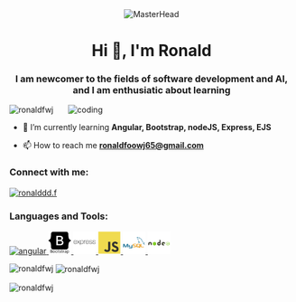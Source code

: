 <div align="center" width="400">
  <img src="https://media.tenor.com/Cxhbf20E_EoAAAAC/banner.gif" alt="MasterHead" />
</div>
<h1 align="center">Hi 👋, I'm Ronald</h1>
<h3 align="center">I am newcomer to the fields of software development and AI, and I am enthusiatic about learning</h3>
<img align="right" alt="coding" width="400" src="https://i.pinimg.com/originals/81/17/8b/81178b47a8598f0c81c4799f2cdd4057.gif">

<p align="left"> <img src="https://komarev.com/ghpvc/?username=ronaldfwj&label=Profile%20views&color=0e75b6&style=flat" alt="ronaldfwj" /> </p>

- 🌱 I’m currently learning **Angular, Bootstrap, nodeJS, Express, EJS**

- 📫 How to reach me **ronaldfoowj65@gmail.com**

<h3 align="left">Connect with me:</h3>
<p align="left">
<a href="https://instagram.com/ronalddd.f" target="blank"><img align="center" src="https://raw.githubusercontent.com/rahuldkjain/github-profile-readme-generator/master/src/images/icons/Social/instagram.svg" alt="ronalddd.f" height="30" width="40" /></a>
</p>

<h3 align="left">Languages and Tools:</h3>
<p align="left"> <a href="https://angular.io" target="_blank" rel="noreferrer"> <img src="https://angular.io/assets/images/logos/angular/angular.svg" alt="angular" width="40" height="40"/> </a> <a href="https://getbootstrap.com" target="_blank" rel="noreferrer"> <img src="https://raw.githubusercontent.com/devicons/devicon/master/icons/bootstrap/bootstrap-plain-wordmark.svg" alt="bootstrap" width="40" height="40"/> </a> <a href="https://expressjs.com" target="_blank" rel="noreferrer"> <img src="https://raw.githubusercontent.com/devicons/devicon/master/icons/express/express-original-wordmark.svg" alt="express" width="40" height="40"/> </a> <a href="https://developer.mozilla.org/en-US/docs/Web/JavaScript" target="_blank" rel="noreferrer"> <img src="https://raw.githubusercontent.com/devicons/devicon/master/icons/javascript/javascript-original.svg" alt="javascript" width="40" height="40"/> </a> <a href="https://www.mysql.com/" target="_blank" rel="noreferrer"> <img src="https://raw.githubusercontent.com/devicons/devicon/master/icons/mysql/mysql-original-wordmark.svg" alt="mysql" width="40" height="40"/> </a> <a href="https://nodejs.org" target="_blank" rel="noreferrer"> <img src="https://raw.githubusercontent.com/devicons/devicon/master/icons/nodejs/nodejs-original-wordmark.svg" alt="nodejs" width="40" height="40"/> </a> </p>

<p><img align="left" src="https://github-readme-stats.vercel.app/api/top-langs?username=ronaldfwj&show_icons=true&locale=en&layout=compact" alt="ronaldfwj" /></p>

<p>&nbsp;<img align="center" src="https://github-readme-stats.vercel.app/api?username=ronaldfwj&show_icons=true&locale=en" alt="ronaldfwj" /></p>

<p><img align="center" src="https://github-readme-streak-stats.herokuapp.com/?user=ronaldfwj&" alt="ronaldfwj" /></p>
